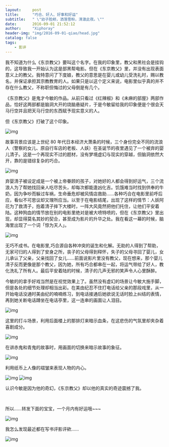 ```yaml
---
layout:     post
title:      "巧合、好人、好事和好运"
subtitle:   " \"幼子脸颊，洒落雪粉，清澈此夜。\"" 
date:       2016-09-01 21:52:12
author:     "Xiphoray"
header-img: "img/2016-09-01-qiao/head.jpg"
catalog: false
tags:     
    - 影评
---
```



我不知道为什么《东京教父》要叫这个名字。在我的印象里，教父和黑社会是挂钩的，这导致我一开始认为这是部黑帮电影。但在《东京教父》里，并没有出现表面意义上的教父。我特意问了下度娘，教父的意思是在婴儿或幼儿受洗礼时，赐以教名，并保证承担其宗教教育的人。如果只是以这个定义来说，电影里似乎真的并不存在什么教父，不称职但悔过的父母倒是有几个。

《东京教父》是鬼才今敏的作品。从前只看过《红辣椒》和《未麻的部屋》两部作品，恰好这两部都是脑洞大开的烧脑悬疑片，于是今敏留给我的印象便是个很会天马行空并且把天马行空的东西赋予现实意义的人。

但《东京教父》打破了这个印象。

![img](/img/2016-09-01-qiao/1.jpg)

故事背景应该是上世纪 80 年代日本经济大萧条的时候，三个身份完全不同的流浪人（警察的女儿、原自行车店的老板、人妖）在圣诞节的夜里遇见了一个被弃的婴儿清子。这是一个再现实不过的题材，没有梦境虚幻与现实的穿越，但脑洞依然大开，靠的是错综复杂的巧合。

![img](/img/2016-09-01-qiao/2.jpg)

弃婴清子被设定成是一个被上帝眷顾的孩子，对她好的人都会得到好运气，三个流浪人为了帮她找回亲人吃尽苦头，却每次都能逢凶化吉。饥饿难当时找到供奉的牛奶，因为争吵而躲过车祸，生命垂危却被风情店救助……各种巧合在电影里前呼后应，看似不可思议却又理所应当。以至于在电影结尾，出现了这样的情节：人妖阿花为了救清子，抱着清子摔下大楼时，一阵大风竟然把他们托住，让他们平安着陆。这种狗血的情节放在别的电影里绝对是被大喷特喷的，但在《东京教父》里出现，却显得莫名其妙的契合，甚至成为影片的升华之处。我在看这一幕的时候，脑海里出现了一个词「惊为天人」。

![img](/img/2016-09-01-qiao/3.jpg)

无巧不成书。在电影里,巧合源自各种冲突的诞生和化解。无助的人得到了帮助，无家可归的人得到了安身之所，丧子的父母得到释怀，失子的父母寻回了婴儿，女儿承认了父亲，父亲找回了女儿……前面说影片里没有教父，现在想来，那个婴儿清子反而更像是那个教父，因为她，所有巧合都串在一起，将运气带给了好人，教化洗礼了所有人。最后平安着陆的时候，清子的几声无邪的笑声令人心里酥醉。

今敏的的拿手好戏当然是在视觉效果上了。虽然没有虚幻的场景让今敏大施手脚，但是各处的细节处理却相当出彩。在美由纪忍不住打电话给父亲的那段戏里，从一开始电话没通时美由纪的喃喃练习，到电话接通后她欲说无话时脸上纠结的表情，再到她关断电话蹲坐在电话亭里，这一连串的画面让人泪目。

![img](/img/2016-09-01-qiao/4.gif)

这里的打斗场景，利用后面楼上的那排灯来暗示血条，在这悲伤的气氛里却夹杂着喜剧成分。

![img](/img/2016-09-01-qiao/5.jpg)

在讲赤鬼和青鬼的故事时，用画面的切换来暗示故事的象征。

![img](/img/2016-09-01-qiao/6.gif)

利用纸币上人像的褶皱来表现人物的内心。

![img](/img/2016-09-01-qiao/7.jpg)
![img](/img/2016-09-01-qiao/8.jpg)

认识今敏是因为他的奇幻，《东京教父》却以他的真实的奇迹震撼了我。

<Br/>

 所以......转发下面的宝宝，一个月内有好运哦~~~

 ![img](/img/2016-09-01-qiao/9.jpg)

 我怎么发现最近都在写书评影评欸……

 ![img](/img/2016-09-01-qiao/10.jpg)

